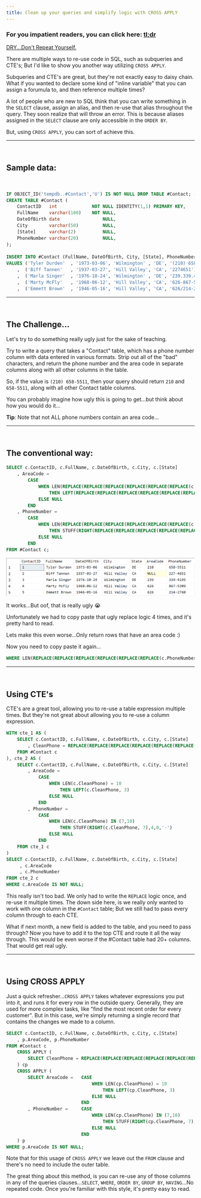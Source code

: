 ```yaml
---
title: Clean up your queries and simplify logic with CROSS APPLY
---
```


### For you impatient readers, you can click here: [tl;dr](#using-cross-apply)

[DRY...Don't Repeat Yourself.](https://en.wikipedia.org/wiki/Don%27t_repeat_yourself)

There are multiple ways to re-use code in SQL, such as subqueries and CTE's; But I'd like to show you another way utilizing `CROSS APPLY`.

Subqueries and CTE's are great, but they're not exactly easy to daisy chain. What if you wanted to declare some kind of "inline variable" that you can assign a forumula to, and then reference multiple times?

A lot of people who are new to SQL think that you can write something in the `SELECT` clause, assign an alias, and then re-use that alias throughout the query. They soon realize that will throw an error. This is because aliases assigned in the `SELECT` clause are only accessible in the `ORDER BY`.

But, using `CROSS APPLY`, you can sort of achieve this.

---

&nbsp;

## Sample data:

&nbsp;

```sql
IF OBJECT_ID('tempdb..#Contact','U') IS NOT NULL DROP TABLE #Contact; --SELECT * FROM #Contact
CREATE TABLE #Contact (
    ContactID   int             NOT NULL IDENTITY(1,1) PRIMARY KEY,
    FullName    varchar(100)    NOT NULL,
    DateOfBirth date                NULL,
    City        varchar(50)         NULL,
    [State]     varchar(2)          NULL,
    PhoneNumber varchar(20)         NULL,
);

INSERT INTO #Contact (FullName, DateOfBirth, City, [State], PhoneNumber)
VALUES ('Tyler Durden'  , '1973-03-06', 'Wilmington' , 'DE', '(210) 658-5511')
    ,  ('Biff Tannen'   , '1937-03-27', 'Hill Valley', 'CA', '2274651')
    ,  ('Marla Singer'  , '1976-10-24', 'Wilmington' , 'DE', '239.339.4195')
    ,  ('Marty McFly'   , '1968-06-12', 'Hill Valley', 'CA', '626-867-5309')
    ,  ('Emmett Brown'  , '1946-05-16', 'Hill Valley', 'CA', '626/214-2760');
```

---

&nbsp;


## The Challenge...

Let's try to do something really ugly just for the sake of teaching.

Try to write a query that takes a "Contact" table, which has a phone number column with data entered in various formats. Strip out all of the "bad" characters, and return the phone number and the area code in separate columns along with all other columns in the table.

So, if the value is `(210) 658-5511`, then your query should return `210` and `658-5511`, along with all other Contact table columns.

You can probably imagine how ugly this is going to get...but think about how you would do it...

**Tip**: Note that not ALL phone numbers contain an area code...

---

&nbsp;

## The conventional way:

```sql
SELECT c.ContactID, c.FullName, c.DateOfBirth, c.City, c.[State]
    , AreaCode =  
        CASE
            WHEN LEN(REPLACE(REPLACE(REPLACE(REPLACE(REPLACE(REPLACE(c.PhoneNumber,'(',''),')',''),'.',''),'/',''),'-',''),' ','')) = 10
                THEN LEFT(REPLACE(REPLACE(REPLACE(REPLACE(REPLACE(REPLACE(c.PhoneNumber,'(',''),')',''),'.',''),'/',''),'-',''),' ',''), 3)
            ELSE NULL
        END
    , PhoneNumber =  
        CASE
            WHEN LEN(REPLACE(REPLACE(REPLACE(REPLACE(REPLACE(REPLACE(c.PhoneNumber,'(',''),')',''),'.',''),'/',''),'-',''),' ','')) IN (7,10)
                THEN STUFF(RIGHT(REPLACE(REPLACE(REPLACE(REPLACE(REPLACE(REPLACE(c.PhoneNumber,'(',''),')',''),'.',''),'/',''),'-',''),' ',''), 7),4,0,'-')
            ELSE NULL
        END
FROM #Contact c;
```

![Query Result](/img/queryresults/dry_cross_apply.png)

It works...But oof, that is really ugly 😭

Unfortunately we had to copy paste that ugly replace logic 4 times, and it's pretty hard to read.

Lets make this even worse...Only return rows that have an area code :)

Now you need to copy paste it again...

```sql
WHERE LEN(REPLACE(REPLACE(REPLACE(REPLACE(REPLACE(REPLACE(c.PhoneNumber,'(',''),')',''),'.',''),'/',''),'-',''),' ','')) = 10
```

---

&nbsp;

## Using CTE's

CTE's are a great tool, allowing you to re-use a table expression multiple times. But they're not great about allowing you to re-use a column expression.

```sql
WITH cte_1 AS (
    SELECT c.ContactID, c.FullName, c.DateOfBirth, c.City, c.[State]
        , CleanPhone = REPLACE(REPLACE(REPLACE(REPLACE(REPLACE(REPLACE(c.PhoneNumber,'(',''),')',''),'.',''),'/',''),'-',''),' ','')
    FROM #Contact c
), cte_2 AS (
    SELECT c.ContactID, c.FullName, c.DateOfBirth, c.City, c.[State]
        , AreaCode =  
            CASE
                WHEN LEN(c.CleanPhone) = 10
                    THEN LEFT(c.CleanPhone, 3)
                ELSE NULL
            END
        , PhoneNumber =  
            CASE
                WHEN LEN(c.CleanPhone) IN (7,10)
                    THEN STUFF(RIGHT(c.CleanPhone, 7),4,0,'-')
                ELSE NULL
            END
    FROM cte_1 c
)
SELECT c.ContactID, c.FullName, c.DateOfBirth, c.City, c.[State]
     , c.AreaCode
     , c.PhoneNumber
FROM cte_2 c
WHERE c.AreaCode IS NOT NULL;
```

This really isn't too bad. We only had to write the `REPLACE` logic once, and re-use it multiple times. The down side here, is we really only wanted to work with one column in the `#Contact` table; But we still had to pass every column through to each CTE.

What if next month, a new field is added to the table, and you need to pass through? Now you have to add it to the top CTE and route it all the way through. This would be even worse if the #Contact table had 20+ columns. That would get real ugly.

---

&nbsp;

## Using CROSS APPLY

Just a quick refresher...`CROSS APPLY` takes whatever expressions you put into it, and runs it for every row in the outside query. Generally, they are used for more complex tasks, like "find the most recent order for every customer". But in this case, we're simply returning a single record that contains the changes we made to a column.

```sql
SELECT c.ContactID, c.FullName, c.DateOfBirth, c.City, c.[State]
    , p.AreaCode, p.PhoneNumber
FROM #Contact c
    CROSS APPLY (
        SELECT CleanPhone = REPLACE(REPLACE(REPLACE(REPLACE(REPLACE(REPLACE(c.PhoneNumber,'(',''),')',''),'.',''),'/',''),'-',''),' ','')
    ) cp
    CROSS APPLY (
        SELECT AreaCode =   CASE
                                WHEN LEN(cp.CleanPhone) = 10
                                    THEN LEFT(cp.CleanPhone, 3)
                                ELSE NULL
                            END
        , PhoneNumber =     CASE
                                WHEN LEN(cp.CleanPhone) IN (7,10)
                                    THEN STUFF(RIGHT(cp.CleanPhone, 7),4,0,'-')
                                ELSE NULL
                            END
    ) p
WHERE p.AreaCode IS NOT NULL;
```

Note that for this usage of `CROSS APPLY` we leave out the `FROM` clause and there's no need to include the outer table.

The great thing about this method, is you can re-use any of those columns in any of the queries clauses...`SELECT`, `WHERE`, `ORDER BY`, `GROUP BY`, `HAVING`...No repeated code. Once you're familiar with this style, it's pretty easy to read.
